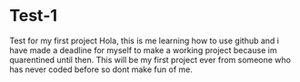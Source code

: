 # Test-1
Test for my first project
Hola, this is me learning how to use github and i have made a deadline for myself to make a working project because im quarentined until then.
This will be my first project ever from someone who has never coded before so dont make fun of me.
